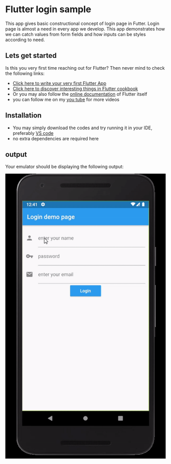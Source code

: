  # Flutter login sample

This app gives basic constructional concept of login page in Futter. Login page is almost a need in every app we develop. This app demonstrates how we can catch values from form fields and how inputs can be styles according to need.

## Lets get started
Is this you very first time reaching out for Flutter? Then never mind to check the following links:

- [Click here to write your very first Flutter App](https://flutter.dev/docs/get-started/codelab)
- [Click here to discover interesting things in Flutter cookbook](https://flutter.dev/docs/cookbook)
- Or you may also follow the [online documentation](https://flutter.dev/docs) of Flutter itself
- you can follow me on my [you tube](https://www.youtube.com/watch?v=z6RFqhxMdvY) for more videos

## Installation
 
- You may simply download the codes and try running it in your IDE, preferably [VS code](https://code.visualstudio.com/download) 
- no extra dependencies are required here

## output
 Your emulator should be displaying the following output:
 
 
 ![](https://github.com/srijanabhusal/login_sample/blob/master/login_sample.gif)
